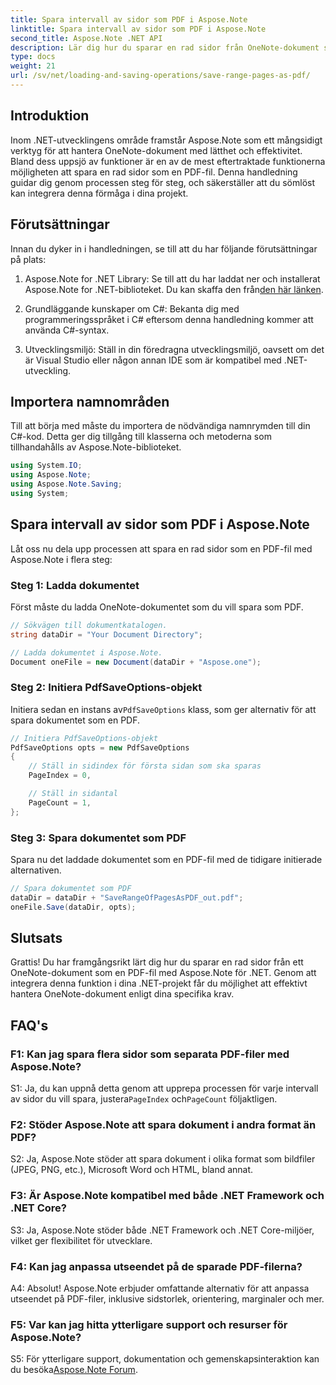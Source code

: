 ```yaml
---
title: Spara intervall av sidor som PDF i Aspose.Note
linktitle: Spara intervall av sidor som PDF i Aspose.Note
second_title: Aspose.Note .NET API
description: Lär dig hur du sparar en rad sidor från OneNote-dokument som PDF-filer med Aspose.Note för .NET. Steg-för-steg handledning ingår.
type: docs
weight: 21
url: /sv/net/loading-and-saving-operations/save-range-pages-as-pdf/
---
```

## Introduktion

Inom .NET-utvecklingens område framstår Aspose.Note som ett mångsidigt verktyg för att hantera OneNote-dokument med lätthet och effektivitet. Bland dess uppsjö av funktioner är en av de mest eftertraktade funktionerna möjligheten att spara en rad sidor som en PDF-fil. Denna handledning guidar dig genom processen steg för steg, och säkerställer att du sömlöst kan integrera denna förmåga i dina projekt.

## Förutsättningar

Innan du dyker in i handledningen, se till att du har följande förutsättningar på plats:

1.  Aspose.Note for .NET Library: Se till att du har laddat ner och installerat Aspose.Note for .NET-biblioteket. Du kan skaffa den från[den här länken](https://releases.aspose.com/note/net/).
   
2. Grundläggande kunskaper om C#: Bekanta dig med programmeringsspråket i C# eftersom denna handledning kommer att använda C#-syntax.
   
3. Utvecklingsmiljö: Ställ in din föredragna utvecklingsmiljö, oavsett om det är Visual Studio eller någon annan IDE som är kompatibel med .NET-utveckling.

## Importera namnområden

Till att börja med måste du importera de nödvändiga namnrymden till din C#-kod. Detta ger dig tillgång till klasserna och metoderna som tillhandahålls av Aspose.Note-biblioteket.

```csharp
using System.IO;
using Aspose.Note;
using Aspose.Note.Saving;
using System;
```

## Spara intervall av sidor som PDF i Aspose.Note

Låt oss nu dela upp processen att spara en rad sidor som en PDF-fil med Aspose.Note i flera steg:

### Steg 1: Ladda dokumentet

Först måste du ladda OneNote-dokumentet som du vill spara som PDF.

```csharp
// Sökvägen till dokumentkatalogen.
string dataDir = "Your Document Directory";

// Ladda dokumentet i Aspose.Note.
Document oneFile = new Document(dataDir + "Aspose.one");
```

### Steg 2: Initiera PdfSaveOptions-objekt

 Initiera sedan en instans av`PdfSaveOptions` klass, som ger alternativ för att spara dokumentet som en PDF.

```csharp
// Initiera PdfSaveOptions-objekt
PdfSaveOptions opts = new PdfSaveOptions
{
    // Ställ in sidindex för första sidan som ska sparas
    PageIndex = 0,

    // Ställ in sidantal
    PageCount = 1,
};
```

### Steg 3: Spara dokumentet som PDF

Spara nu det laddade dokumentet som en PDF-fil med de tidigare initierade alternativen.

```csharp
// Spara dokumentet som PDF
dataDir = dataDir + "SaveRangeOfPagesAsPDF_out.pdf";
oneFile.Save(dataDir, opts);
```

## Slutsats

Grattis! Du har framgångsrikt lärt dig hur du sparar en rad sidor från ett OneNote-dokument som en PDF-fil med Aspose.Note för .NET. Genom att integrera denna funktion i dina .NET-projekt får du möjlighet att effektivt hantera OneNote-dokument enligt dina specifika krav.

## FAQ's

### F1: Kan jag spara flera sidor som separata PDF-filer med Aspose.Note?

S1: Ja, du kan uppnå detta genom att upprepa processen för varje intervall av sidor du vill spara, justera`PageIndex` och`PageCount` följaktligen.
   
### F2: Stöder Aspose.Note att spara dokument i andra format än PDF?

S2: Ja, Aspose.Note stöder att spara dokument i olika format som bildfiler (JPEG, PNG, etc.), Microsoft Word och HTML, bland annat.
   
### F3: Är Aspose.Note kompatibel med både .NET Framework och .NET Core?

S3: Ja, Aspose.Note stöder både .NET Framework och .NET Core-miljöer, vilket ger flexibilitet för utvecklare.
   
### F4: Kan jag anpassa utseendet på de sparade PDF-filerna?

A4: Absolut! Aspose.Note erbjuder omfattande alternativ för att anpassa utseendet på PDF-filer, inklusive sidstorlek, orientering, marginaler och mer.
   
### F5: Var kan jag hitta ytterligare support och resurser för Aspose.Note?

 S5: För ytterligare support, dokumentation och gemenskapsinteraktion kan du besöka[Aspose.Note Forum](https://forum.aspose.com/c/note/28).